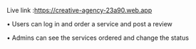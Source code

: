 Live link :https://creative-agency-23a90.web.app

• Users can log in and order a service and post a review

• Admins can see the services ordered and change the
status

